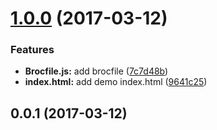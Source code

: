 <a name="1.0.0"></a>
# [1.0.0](https://github.com/stfsy/broccoli-webapp-starter/compare/v0.0.1...v1.0.0) (2017-03-12)


### Features

* **Brocfile.js:** add brocfile ([7c7d48b](https://github.com/stfsy/broccoli-webapp-starter/commit/7c7d48b))
* **index.html:** add demo index.html ([9641c25](https://github.com/stfsy/broccoli-webapp-starter/commit/9641c25))



<a name="0.0.1"></a>
## 0.0.1 (2017-03-12)



